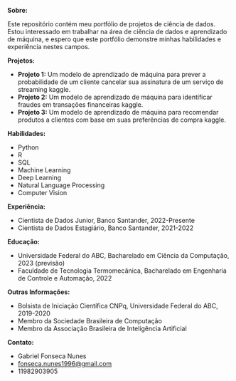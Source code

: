 **Sobre:**

Este repositório contém meu portfólio de projetos de ciência de dados. Estou interessado em trabalhar na área de ciência de dados e aprendizado de máquina, e espero que este portfólio demonstre minhas habilidades e experiência nestes campos.

**Projetos:**

* **Projeto 1:** Um modelo de aprendizado de máquina para prever a probabilidade de um cliente cancelar sua assinatura de um serviço de streaming kaggle.
* **Projeto 2:** Um modelo de aprendizado de máquina para identificar fraudes em transações financeiras kaggle.
* **Projeto 3:** Um modelo de aprendizado de máquina para recomendar produtos a clientes com base em suas preferências de compra kaggle.

**Habilidades:**

* Python
* R
* SQL
* Machine Learning
* Deep Learning
* Natural Language Processing
* Computer Vision

**Experiência:**

* Cientista de Dados Junior, Banco Santander, 2022-Presente
* Cientista de Dados Estagiário, Banco Santander, 2021-2022

**Educação:**

* Universidade Federal do ABC, Bacharelado em Ciência da Computação, 2023 (previsão)
* Faculdade de Tecnologia Termomecânica, Bacharelado em Engenharia de Controle e Automação, 2022

**Outras Informações:**

* Bolsista de Iniciação Científica CNPq, Universidade Federal do ABC, 2019-2020
* Membro da Sociedade Brasileira de Computação
* Membro da Associação Brasileira de Inteligência Artificial

**Contato:**

* Gabriel Fonseca Nunes
* fonseca.nunes1996@gmail.com   
* 11982903905